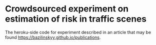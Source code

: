 # Crowdsourced experiment on estimation of risk in traffic scenes

The heroku-side code for experiment described in an article that may be found https://bazilinskyy.github.io/publications.
